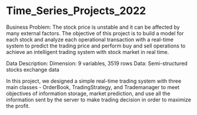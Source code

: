 # Time_Series_Projects_2022

Business Problem:
The stock price is unstable and it can be affected by many external factors. The objective of this project is to build a model for each stock and analyze each operational transaction with a real-time system to predict the trading price and perform buy and sell operations to achieve an intelligent trading system with stock market in real time.

Data Description:
  Dimension: 9 variables, 3519 rows
  Data: Semi-structured stocks exchange data
  
In this project, we designed a simple real-time trading system with three main classes - OrderBook, TradingStrategy, and Trademanager to meet objectives of information storage, market prediction, and use all the information sent by the server to make trading decision in order to maximize the profit.
  


